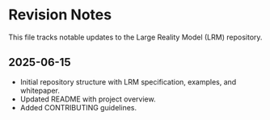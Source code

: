# Revision Notes

This file tracks notable updates to the Large Reality Model (LRM) repository.

## 2025-06-15
- Initial repository structure with LRM specification, examples, and whitepaper.
- Updated README with project overview.
- Added CONTRIBUTING guidelines.
